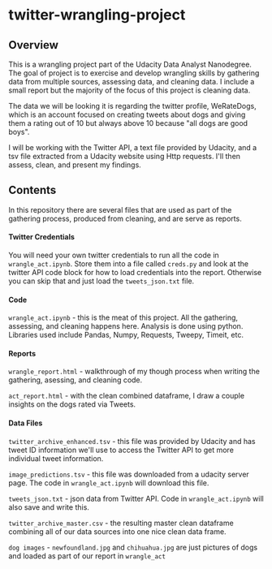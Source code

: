 # twitter-wrangling-project

## Overview
This is a wrangling project part of the Udacity Data Analyst Nanodegree. 
The goal of project is to exercise and develop wrangling skills by gathering 
data from multiple sources, assessing data, and cleaning data. I include a 
small report but the majority of the focus of this project is cleaning data.

The data we will be looking it is regarding the twitter profile, WeRateDogs,
which is an account focused on creating tweets about dogs and giving them a
rating out of 10 but always above 10 because "all dogs are good boys".

I will be working with the Twitter API, a text file provided by Udacity, and
a tsv file extracted from a Udacity website using Http requests. I'll then
assess, clean, and present my findings.

## Contents
In this repository there are several files that are used as part of the 
gathering process, produced from cleaning, and are serve as reports.
#### Twitter Credentials
You will need your own twitter credentials to run all the code in 
`wrangle_act.ipynb`. Store them into a file called `creds.py` and look at 
the twitter API code block for how to load credentials into the report. 
Otherwise you can skip that and just load the `tweets_json.txt` file.
#### Code
`wrangle_act.ipynb` - this is the meat of this project. All the gathering,
assessing, and cleaning happens here. Analysis is done using python. 
Libraries used include Pandas, Numpy, Requests, Tweepy, Timeit, etc.
#### Reports
`wrangle_report.html` - walkthrough of my though process when writing
the gathering, asessing, and cleaning code.

`act_report.html` - with the clean combined dataframe, I draw a couple insights
on the dogs rated via Tweets.
#### Data Files
`twitter_archive_enhanced.tsv` - this file was provided by Udacity and 
has tweet ID information we'll use to access the Twitter API to get more 
individual tweet information.

`image_predictions.tsv` - this file was downloaded from a udacity server
page. The code in `wrangle_act.ipynb` will download this file.

`tweets_json.txt` - json data from Twitter API. Code in `wrangle_act.ipynb`
will also save and write this.

`twitter_archive_master.csv` - the resulting master clean dataframe 
combining all of our data sources into one nice clean data frame.

`dog images` - `newfoundland.jpg` and `chihuahua.jpg` are just pictures
of dogs and loaded as part of our report in `wrangle_act`

